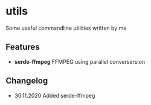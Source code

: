 # utils
Some useful commandline utilities written by me

## Features
- **serde-ffmpeg** FFMPEG using parallel conversersion

## Changelog
- 30.11.2020 Added serde-ffmpeg
